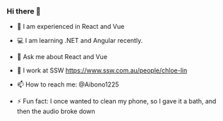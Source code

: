 ### Hi there 👋

- 🌱 I am experienced in React and Vue

- 💻 I am learning .NET and Angular recently.

- 💬 Ask me about React and Vue

- 🔭 I work at SSW https://www.ssw.com.au/people/chloe-lin

- 📫 How to reach me: @Aibono1225

- ⚡ Fun fact: I once wanted to clean my phone, so I gave it a bath, and then the audio broke down
